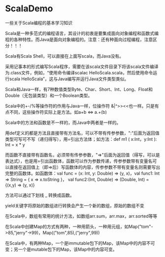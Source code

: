 # ScalaDemo
一些关于Scala编程的基本学习知识

Scala是一种多范式的编程语言，其设计的初衷是要集成面向对象编程和函数式编程的各种特性。而Java是面向对象编程的。注意：还有种面向过程编程，注意区分！！！

Scala有Scala Shell，可以直接在上面写scala，而Java没有。

采用记事本的形式编写Scala程序，需要在该scala文件目录下将该scala文件编译为.class文件，例如，“使用命令编译scalac HelloScala.scala，然后使用命令运行scala HelloScala”，这与Java编写并运行Java文件类型类似。

Scala和Java一样，有7种数值类型Byte、Char、Short、Int、Long、Float和Double（无包装类型）和一个Boolean类型。

Scala中的+-/%等操作符的作用与Java一样，位操作符 &|^>><<也一样。只是有点不同，这些操作符实际上是方法。如a+b <=> a.+(b)

Scala中的方法和函数是不一样的，而Java中两者是一样的。

用def定义的都是方法且直接带有方法名，可以不带有传参参数，":"后面为返回值类型可写可不写（递归得写），用=引出方法体；如方法：def m1 ( x:Int，y:Int ): Int = x * y

而函数不直接带有函数名，必须带有传参参数，"=>"后面为返回值（得写，可以是表达式），也是用=引出函数体，函数可以作为参数传递，传参参数带有变量名可以直接在返回值上（即=>后）写函数体的内容，传参参数不带有变量名则需要写出完整的函数体。如函数体：val func = (x: Int, y: Double) => (y, x)，val func1: Int => String = { x => x.toString }， val func2:(Int, Double) => (Double, Int) = {(x,y) => (y, x)}

方法可以通过下划线 _ 转换成函数。

yield关键字将原始的数组进行转换会产生一个新的数组，原始的数组不变

在Scala中，数组有常用的统计方法，如数组arr.sum，arr.max，arr.sorted等等

在Scala中创建Map的方式有两种，一种用箭头，一种用元组，如Map("tom"->85,"jerry"->99)，Map(("tom",85),("jerry",99))

在Scala中，有两种Map，一个是immutable包下的Map，该Map中的内容不可变；另一个是mutable包下的Map，该Map中的内容可变。


